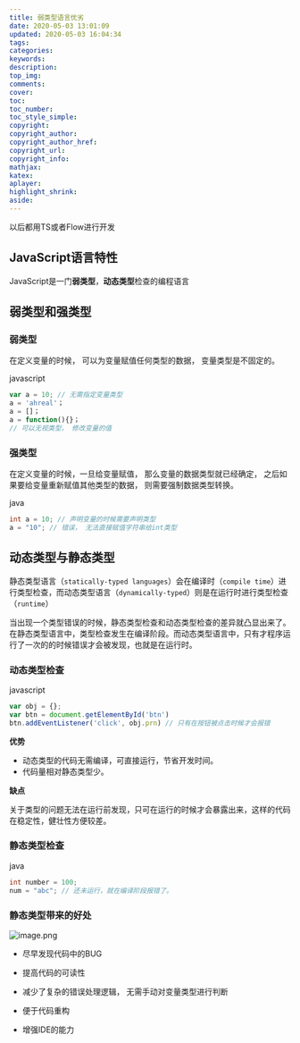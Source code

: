 ```yaml
---
title: 弱类型语言优劣
date: 2020-05-03 13:01:09
updated: 2020-05-03 16:04:34
tags:
categories:
keywords:
description:
top_img: 
comments:
cover: 
toc:
toc_number:
toc_style_simple:
copyright:
copyright_author:
copyright_author_href:
copyright_url:
copyright_info:
mathjax:
katex:
aplayer:
highlight_shrink:
aside:
---
```


以后都用TS或者Flow进行开发

## JavaScript语言特性

JavaScript是一门**弱类型**，**动态类型**检查的编程语言

## 弱类型和强类型

### 弱类型

在定义变量的时候， 可以为变量赋值任何类型的数据， 变量类型是不固定的。

javascript

```javascript
var a = 10; // 无需指定变量类型
a = 'ahreal'；
a = []；
a = function(){}；
// 可以无视类型， 修改变量的值
```

### 强类型

在定义变量的时候，一旦给变量赋值， 那么变量的数据类型就已经确定， 之后如果要给变量重新赋值其他类型的数据， 则需要强制数据类型转换。

java

```java
int a = 10; // 声明变量的时候需要声明类型
a = "10"; // 错误， 无法直接赋值字符串给int类型
```



## 动态类型与静态类型

静态类型语言（`statically-typed languages`）会在编译时（`compile time`）进行类型检查，而动态类型语言（`dynamically-typed`）则是在运行时进行类型检查（`runtime`）

当出现一个类型错误的时候，静态类型检查和动态类型检查的差异就凸显出来了。在静态类型语言中，类型检查发生在编译阶段。而动态类型语言中，只有才程序运行了一次的的时候错误才会被发现，也就是在运行时。

### 动态类型检查

javascript

```javascript
var obj = {};
var btn = document.getElementById('btn')
btn.addEventListener('click', obj.prn) // 只有在按钮被点击时候才会报错
```

**优势**

- 动态类型的代码无需编译，可直接运行，节省开发时间。
- 代码量相对静态类型少。

**缺点**

关于类型的问题无法在运行前发现，只可在运行的时候才会暴露出来，这样的代码在稳定性，健壮性方便较差。

### 静态类型检查

java

```java
int number = 100;
num = "abc"; // 还未运行，就在编译阶段报错了。
```

### 静态类型带来的好处

![image.png](https://sls-cloudfunction-ap-guangzhou-code-1300044145.file.myqcloud.com/upload/1589377395731_0.1474.png)

- 尽早发现代码中的BUG

- 提高代码的可读性
- 减少了复杂的错误处理逻辑， 无需手动对变量类型进行判断
- 便于代码重构
- 增强IDE的能力